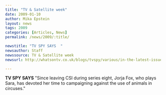 ```yaml
---
title: "TV & Satellite week"
date: 2009-01-10
author: Mika Epstein
layout: news
tags: 2009
categories: [Articles, News]
permalink: /news/2009/:title/

newstitle: "TV SPY SAYS  "
newsauthor: Staff  
newssource: TV & Satellite week  
newsurl: http://whatsontv.co.uk/blogs/tvspy/various/in-the-latest-issue-of-tv-satellite-week-3/  

---
```


 **TV SPY SAYS** "Since leaving CSI during series eight, Jorja Fox, who plays Sara, has devoted her time to campaigning against the use of animals in circuses."  
